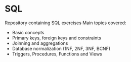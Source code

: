 # SQL

Repository containing SQL exercises
Main topics covered:

* Basic concepts
* Primary keys, foreign keys and constraints
* Joinning and aggregations
* Database normalization (1NF, 2NF, 3NF, BCNF)
* Triggers, Procedures, Functions and Views
